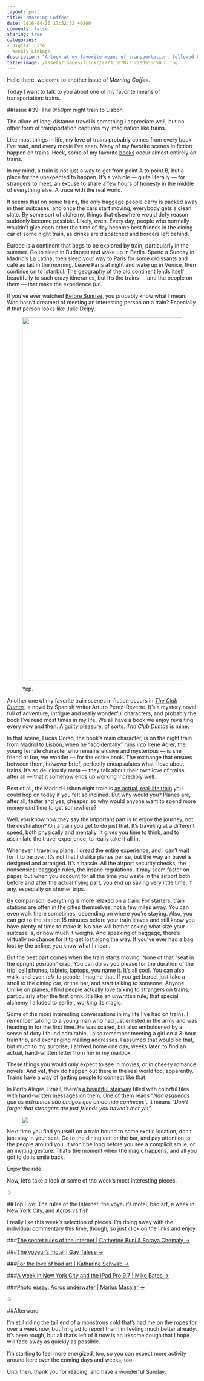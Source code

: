 ```yaml
---
layout: post
title: "Morning Coffee"
date: 2016-04-16 17:52:52 +0200
comments: false
sharing: true
categories:
- Digital Life
- Weekly Linkage
description: "A look at my favorite means of transportation, followed by some of the week’s most interesting pieces of writing."
title-image: /assets/images/flickr/27731387873_228d555c50_o.jpg
---
```


Hello there, welcome to another issue of _Morning Coffee_.

Today I want to talk to you about one of my favorite means of transportation: trains.


##Issue \#39: The 9:50pm night train to Lisbon

The allure of long-distance travel is something I appreciate well, but no other form of transportation captures my imagination like trains. 

Like most things in life, my love of trains probably comes from every book I’ve read, and every movie I’ve seen. Many of my favorite scenes in fiction happen on trains. Heck, some of my favorite [books](https://en.wikipedia.org/wiki/Murder_on_the_Orient_Express) occur almost entirely on trains.

In my mind, a train is not just a way to get from point A to point B, but a place for the unexpected to happen. It’s a vehicle — quite literally — for strangers to meet, an excuse to share a few hours of honesty in the middle of everything else. A truce with the real world.

It seems that on some trains, the only baggage people carry is packed away in their suitcases, and once the cars start moving, everybody gets a clean slate. By some sort of alchemy, things that elsewhere would defy reason suddenly become possible. Likely, even. Every day, people who normally wouldn’t give each other the time of day become best friends in the dining car of some night train, as drinks are dispatched and borders left behind.

Europe is a continent that begs to be explored by train, particularly in the summer. Go to sleep in Budapest and wake up in Berlin. Spend a Sunday in Madrid’s La Latina, then sleep your way to Paris for some croissants and café au lait in the morning. Leave Paris at night and wake up in Venice, then continue on to Istanbul. The geography of the old continent lends itself beautifully to such crazy itineraries, but it’s the trains — and the people on them — that make the experience _fun_.

If you’ve ever watched [Before Sunrise](http://www.imdb.com/title/tt0112471/), you probably know what I mean. Who hasn’t dreamed of meeting an interesting person on a train? Especially if that person looks like Julie Delpy.

<figure class="full-width">
<img src="https://farm2.staticflickr.com/1449/25876804813_5c533ab6bc_o.png" width="960"/>
<p class="photo-credit">Yep.</p>
</figure>

Another one of my favorite train scenes in fiction occurs in [_The Club Dumas_](http://amzn.to/268u4eK), a novel by Spanish writer Arturo Pérez-Reverte. It’s a mystery novel full of adventure, intrigue and really wonderful characters, and probably the book I’ve read most times in my life. We all have a book we enjoy revisiting every now and then. A guilty pleasure, of sorts. _The Club Dumas_ is mine.

In that scene, Lucas Corso, the book’s main character, is on the night train from Madrid to Lisbon, when he “accidentally” runs into Irene Adler, the young female character who remains elusive and mysterious — is she friend or foe, we wonder — for the entire book. The exchange that ensues between them, however brief, perfectly encapsulates what I love about trains. It’s so deliciously meta — they talk about their own love of trains, after all — that it somehow ends up working incredibly well.

Best of all, the Madrid-Lisbon night train is [an actual, real-life train](http://www.renfe.com/EN/viajeros/larga_distancia/productos/trenhotel.html) you could hop on today if you felt so inclined. But why would you? Planes are, after all, faster and yes, cheaper, so why would anyone want to spend more money _and_ time to get somewhere?

Well, you know how they say the important part is to enjoy the journey, not the destination? On a train you get to do just that. It’s traveling at a different speed, both physically and mentally. It gives you time to think, and to assimilate the travel experience, to really take it all in.

Whenever I travel by plane, I dread the entire experience, and I can’t wait for it to be over. It’s not that I dislike planes per se, but the way air travel is designed and arranged. It’s a hassle. All the airport security checks, the nonsensical baggage rules, the insane regulations. It may seem faster on paper, but when you account for all the time you waste in the airport both before and after the actual flying part, you end up saving very little time, if any, especially on shorter trips.

By comparison, everything is more relaxed on a train. For starters, train stations are often in the cities themselves, not a few miles away. You can even walk there sometimes, depending on where you’re staying. Also, you can get to the station 15 minutes before your train leaves and still know you have plenty of time to make it. No one will bother asking what size your suitcase is, or how much it weighs. And speaking of baggage, there’s virtually no chance for it to get lost along the way. If you’ve ever had a bag lost by the airline, you know what I mean.

But the best part comes when the train starts moving. None of that “seat in the upright position” crap. You can do as you please for the duration of the trip: cell phones, tablets, laptops, you name it. It’s all cool. You can also walk, and even _talk_ to people. Imagine that. If you get bored, just take a stroll to the dining car, or the bar, and start talking to someone. Anyone. Unlike on planes, I find people actually love talking to strangers on trains, particularly after the first drink. It’s like an unwritten rule; that special alchemy I alluded to earlier, working its magic.

Some of the most interesting conversations in my life I’ve had on trains. I remember talking to a young man who had just enlisted in the army and was heading in for the first time. He was scared, but also emboldened by a sense of duty I found admirable. I also remember meeting a girl on a 3-hour train trip, and exchanging mailing addresses. I assumed that would be that, but much to my surprise, I arrived home one day, weeks later, to find an actual, hand-written letter from her in my mailbox.

These things you would only expect to see in movies, or in cheesy romance novels. And yet, they do happen out there in the real world too, apparently. Trains have a way of getting people to connect like that.

In Porto Alegre, Brazil, there’s [a beautiful stairway](https://www.tripadvisor.com.br/Attraction_Review-g303546-d7817542-Reviews-Escadaria_24_de_Maio-Porto_Alegre_State_of_Rio_Grande_do_Sul.html) filled with colorful tiles with hand-written messages on them. One of them reads “_Não esqueças que os estranhos são amigos que ainda não conheces_”. It means “_Don’t forget that strangers are just friends you haven’t met yet_”.

<figure class="extra-width">
	<img src="/assets/images/flickr/17090045725_2e5d3b566d_o.jpg"/>
</figure>

Next time you find yourself on a train bound to some exotic location, don’t just stay in your seat. Go to the dining car, or the bar, and pay attention to the people around you. It won’t be long before you see a complicit smile, or an inviting gesture. That’s the moment when the magic happens, and all you got to do is smile back.

Enjoy the ride.

Now, let’s take a look at some of the week’s most interesting pieces.

<p class="card-separator">♢</p>

##Top Five: The rules of the Internet, the voyeur’s motel, bad art, a week in New York City, and Acros vs fish

I really like this week’s selection of pieces. I’m doing away with the individual commentary this time, though, so just click on the links and enjoy.

###[The secret rules of the Internet | Catherine Buni & Soraya Chemaly →](http://www.theverge.com/2016/4/13/11387934/internet-moderator-history-youtube-facebook-reddit-censorship-free-speech)


###[The voyeur’s motel | Gay Talese →](http://www.newyorker.com/magazine/2016/04/11/gay-talese-the-voyeurs-motel)
 

###[For the love of bad art | Katharine Schwab →](http://www.theatlantic.com/entertainment/archive/2016/04/why-do-we-love-bad-art/476502/)


###[A week in New York City and the iPad Pro 9.7 | Mike Bates →](http://www.mbs-p-b.com/mbs-p-b/2016/4/11/a-week-in-new-york-city-the-ipad-pro-97)


###[Photo essay: Acros underwater | Marius Masalar →](https://medium.com/marius-masalar/photo-essay-b4d90fdb00e6#.yzxwbdahe)

<p class="card-separator">♤</p>


##Afterword

I’m still riding the tail end of a monstrous cold that’s had me on the ropes for over a week now, but I’m glad to report than I’m feeling much better already. It’s been rough, but all that’s left of it now is an irksome cough that I hope will fade away as quickly as possible.

I’m starting to feel more energized, too, so you can expect more activity around here over the coming days and weeks, too.

Until then, thank you for reading, and have a wonderful Sunday.